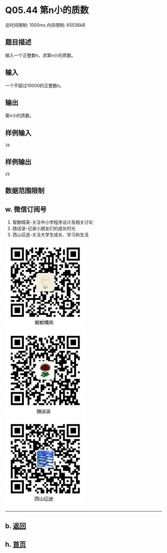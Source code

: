 # Q05.44 第n小的质数

总时间限制: 1000ms 内存限制: 65536kB

## 题目描述

输入一个正整数n，求第n小的质数。

## 输入

一个不超过10000的正整数n。

## 输出

第n小的质数。

## 样例输入

    10

## 样例输出

    29

## 数据范围限制

## w. 微信订阅号

1. 智数精英-关注中小学程序设计及相关讨论
2. 随话录-记录小朋友们的成长时光
2. 西山征途-关注大学生成长、学习和生活

![欢迎关注“智数精英”订阅号](../../assets/me/img/idea8.jpg)
![欢迎关注“随话录”订阅号](../../assets/me/img/shl8.jpg)
![欢迎关注“西山征途”订阅号](../../assets/me/img/xszt8.jpg)

----------

## b. [返回](../)
    
## h. [首页](../../)



